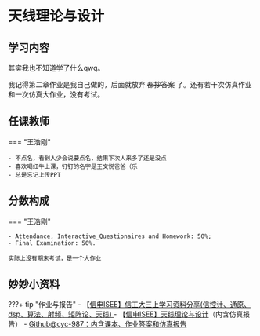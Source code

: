 # 天线理论与设计

## 学习内容
其实我也不知道学了什么qwq。

我记得第二章作业是我自己做的，后面就放弃 ~~都抄答案~~ 了。还有若干次仿真作业和一次仿真大作业，没有考试。

## 任课教师

=== "王浩刚"

    - 不点名，看到人少会说要点名，结果下次人来多了还是没点
    - 喜欢喝红牛上课，钉钉的名字是王文悦爸爸（乐
    - 总是忘记上传PPT

## 分数构成

=== "王浩刚"

    - Attendance, Interactive_Questionaires and Homework: 50%;
    - Final Examination: 50%.

    实际上没有期末考试，是一个大作业

## 妙妙小资料

???+ tip "作业与报告"
    - 【[信电ISEE】信工大三上学习资料分享(信控计、通原、dsp、算法、射频、矩阵论、天线) ](https://www.cc98.org/topic/5806752)
    - 【[信电ISEE】天线理论与设计](https://www.cc98.org/topic/5717062)（内含仿真报告）
    - [Github@cyc-987：内含课本、作业答案和仿真报告](https://github.com/cyc-987/ZJU-ISEE-Res/tree/main/%E5%A4%A9%E7%BA%BF)